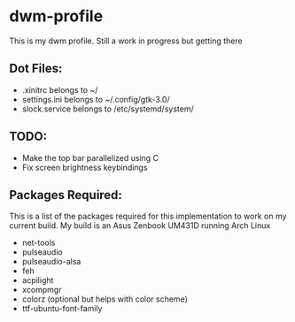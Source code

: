 # dwm-profile

This is my dwm profile. Still a work in progress but getting there

## Dot Files:
<ul>
<li> .xinitrc belongs to ~/
<li> settings.ini belongs to ~/.config/gtk-3.0/
<li> slock.service belongs to /etc/systemd/system/
</ul>
  
## TODO:
<ul>
<li> Make the top bar parallelized using C
<li> Fix screen brightness keybindings
</ul>
  
## Packages Required:
This is a list of the packages required for this implementation to work on my current build.
My build is an Asus Zenbook UM431D running Arch Linux

<ul>
<li> net-tools
<li> pulseaudio
<li> pulseaudio-alsa
<li> feh
<li> acpilight
<li> xcompmgr
<li> colorz (optional but helps with color scheme)
<li> ttf-ubuntu-font-family
</ul>
